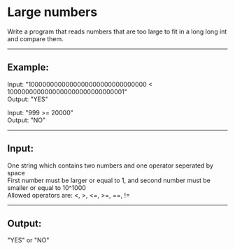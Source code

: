 # Large numbers
Write a program that reads numbers that are too large to fit in a long long int and compare them.

-----

## Example:
Input: "1000000000000000000000000000000 < 1000000000000000000000000000001"\
Output: "YES"

Input: "999 >= 20000"\
Output: "NO"

-----

## Input:
One string which contains two numbers and one operator seperated by space\
First number must be larger or equal to 1, and second number must be smaller or equal to 10^1000\
Allowed operators are: <, >, <=, >=, ==, !=

-----

## Output:
"YES" or "NO"